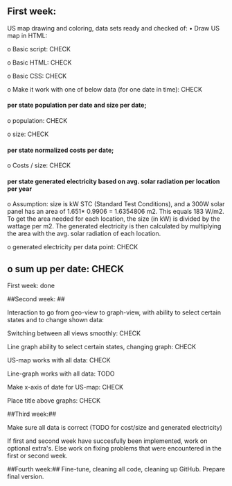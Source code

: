 ## First week: ##
US map drawing and coloring, data sets ready and checked of:
  •	Draw US map in HTML:
  
  o	Basic script: CHECK
  
  o	Basic HTML: CHECK
  
  o	Basic CSS: CHECK
  
  o	Make it work with one of below data (for one date in time): CHECK
  
#### per state population per date and size per date; 
  o	population: CHECK
  
  o	size: CHECK
  
####	per state normalized costs per date; ####
  o	Costs / size: CHECK
####	per state generated electricity based on avg. solar radiation per location per year ####
    
  o	Assumption: size is kW STC (Standard Test Conditions), and a 300W solar panel has an area of 1.651* 0.9906 = 1.6354806 m2. This equals 183 W/m2.  To get the area needed for each location, the size (in kW) is divided by the wattage per m2. The generated electricity is then calculated by multiplying the area with the avg. solar radiation of each location. 

  o	generated electricity per data point: CHECK

  o	sum up per date: CHECK
  -----
  First week: done
  
##Second week: ##

Interaction to go from geo-view to graph-view, with ability to select certain states and to change shown data:

Switching between all views smoothly: CHECK

Line graph ability to select certain states, changing graph: CHECK

US-map works with all data: CHECK

Line-graph works with all data: TODO

Make x-axis of date for US-map: CHECK

Place title above graphs: CHECK



##Third week:##

Make sure all data is correct (TODO for cost/size and generated electricity)

If first and second week have succesfully been implemented, work on optional extra's. Else work on fixing problems that were encountered in the first or second week.

##Fourth week:##
Fine-tune, cleaning all code, cleaning up GitHub. Prepare final version.

